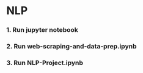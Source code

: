 # NLP

### 1. Run jupyter notebook

### 2. Run web-scraping-and-data-prep.ipynb

### 3. Run NLP-Project.ipynb
